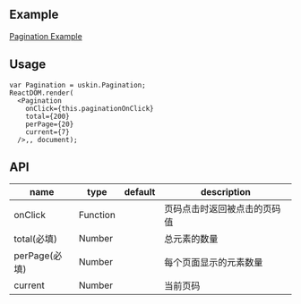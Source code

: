 ## Example
<a href="./pagination.html" target="_blank">Pagination Example</a>

## Usage
```
var Pagination = uskin.Pagination;
ReactDOM.render(
  <Pagination 
    onClick={this.paginationOnClick}
    total={200}
    perPage={20}
    current={7}
  />,, document);
```

## API
<table>
  <thead>
    <tr>
      <th style="width: 100px;">name</th>
      <th style="width: 50px;">type</th>
      <th style="width: 50px;">default</th>
      <th>description</th>
    </tr>
  </thead>
  <tbody>
    <tr>
      <td>onClick</td>
      <td>Function</td>
      <td></td>
      <td>页码点击时返回被点击的页码值</td>
    </tr>
    <tr>
      <td>total(必填)</td>
      <td>Number</td>
      <td></td>
      <td>总元素的数量</td>
    </tr>
    <tr>
      <td>perPage(必填)</td>
      <td>Number</td>
      <td></td>
      <td>每个页面显示的元素数量</td>
    </tr>
    <tr>
      <td>current</td>
      <td>Number</td>
      <td></td>
      <td>当前页码</td>
    </tr>
  </tbody>
</table>
